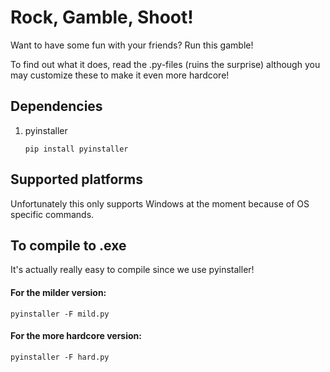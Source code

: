 # Rock, Gamble, Shoot!

Want to have some fun with your friends? Run this gamble!

To find out what it does, read the .py-files (ruins the surprise) although you may customize these to make it even more hardcore!

## Dependencies

1. pyinstaller

   `pip install pyinstaller`

## Supported platforms

Unfortunately this only supports Windows at the moment because of OS specific commands.

## To compile to .exe

It's actually really easy to compile since we use pyinstaller!

#### For the milder version:

`pyinstaller -F mild.py`

#### For the more hardcore version:

`pyinstaller -F hard.py`
